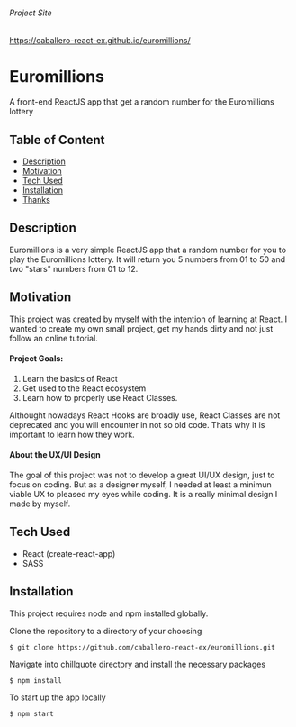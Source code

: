 ###### Project Site
https://caballero-react-ex.github.io/euromillions/

# Euromillions
A front-end ReactJS app that get a random number for the Euromillions lottery

## Table of Content
- [Description](#Description)
- [Motivation](#Motivation)
- [Tech Used](#Tech-Used)
- [Installation](#Installation)
- [Thanks](#Thanks)


## Description 
Euromillions is a very simple ReactJS app that a random number for you to play the Euromillions lottery. It will return you 5 numbers from 01 to 50 and two "stars" numbers from 01 to 12. 

## Motivation
This project was created by myself with the intention of learning at React. I wanted to create my own small project, get my hands dirty and not just follow an online tutorial. 

#### Project Goals: 
1) Learn the basics of React
2) Get used to the React ecosystem
3) Learn how to properly use React Classes.
 
Althought nowadays React Hooks are broadly use, React Classes are not deprecated and you will encounter in not so old code. Thats why it is important to learn how they work.  

#### About the UX/UI Design
The goal of this project was not to develop a great UI/UX design, just to focus on coding. But as a designer myself, I needed at least a minimun viable UX to pleased my eyes while coding. It is a really minimal design I made by myself. 

## Tech Used
- React (create-react-app)
- SASS

## Installation   
This project requires node and npm installed globally.

Clone the repository to a directory of your choosing
```
$ git clone https://github.com/caballero-react-ex/euromillions.git
```

Navigate into chillquote directory and install the necessary packages
```
$ npm install 
```

To start up the app locally
```
$ npm start
```


